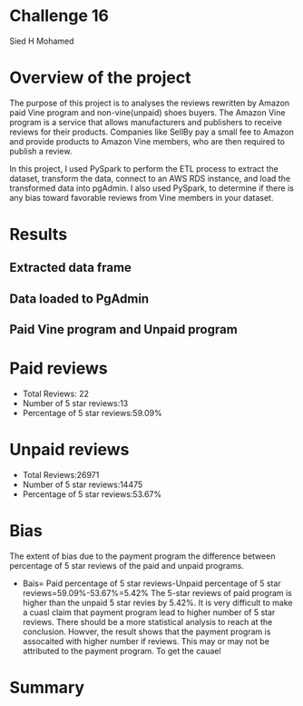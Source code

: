 # Challenge 16
Sied H Mohamed

# Overview of the project 
The purpose of this project is to analyses the reviews rewritten by Amazon paid Vine program and non-vine(unpaid) shoes buyers. The Amazon Vine program is a service that allows manufacturers and publishers to receive reviews for their products. Companies like SellBy pay a small fee to Amazon and provide products to Amazon Vine members, who are then required to publish a review.

In this project, I used PySpark to perform the ETL process to extract the dataset, transform the data, connect to an AWS RDS instance, and load the transformed data into pgAdmin. I also used PySpark, to determine if there is any bias toward favorable reviews from Vine members in your dataset. 

# Results
## Extracted data frame

## Data loaded to PgAdmin

## Paid Vine program and Unpaid program

# Paid reviews
-	Total Reviews: 22
-	Number of 5 star reviews:13
-	Percentage of  5 star reviews:59.09%
# Unpaid reviews
-	Total Reviews:26971
-	Number of 5 star reviews:14475
-	Percentage of  5 star reviews:53.67%

# Bias
The extent of bias due to the payment program the difference between percentage of  5 star reviews of the paid and unpaid programs. 
- Bais= Paid percentage of  5 star reviews-Unpaid percentage of  5 star reviews=59.09%-53.67%=5.42%
The 5-star reviews of paid program is higher than the unpaid 5 star revies by 5.42%. It is very difficult to make a cuasl claim that payment program lead to higher number of 5 star reviews. There should be a more statistical analysis to reach at the conclusion. Howver, the result shows that the payment program is assocaited with higher number if reviews. 
This may or may not be attributed to the payment program. To get the cauael 
# Summary
